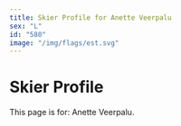 ```yaml
---
title: Skier Profile for Anette Veerpalu
sex: "L"
id: "580"
image: "/img/flags/est.svg" 
---
```


# Skier Profile

This page is for: Anette Veerpalu.
    